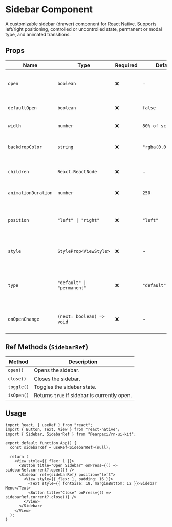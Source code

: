 # Sidebar Component

A customizable sidebar (drawer) component for React Native. Supports left/right positioning, controlled or uncontrolled state, permanent or modal type, and animated transitions.

## Props

| Name                | Type                       | Required | Default             | Description                                                              |
| ------------------- | -------------------------- | -------- | ------------------- | ------------------------------------------------------------------------ |
| `open`              | `boolean`                  | ❌       | -                   | Controlled state of sidebar open/closed.                                 |
| `defaultOpen`       | `boolean`                  | ❌       | `false`             | Initial open state (when uncontrolled).                                  |
| `width`             | `number`                   | ❌       | `80% of screen`     | Width of sidebar.                                                        |
| `backdropColor`     | `string`                   | ❌       | `"rgba(0,0,0,0.4)"` | Backdrop overlay color when sidebar is open.                             |
| `children`          | `React.ReactNode`          | ❌       | -                   | Content inside the sidebar.                                              |
| `animationDuration` | `number`                   | ❌       | `250`               | Animation duration in ms.                                                |
| `position`          | `"left" \| "right"`        | ❌       | `"left"`            | Which side of the screen the sidebar appears from.                       |
| `style`             | `StyleProp<ViewStyle>`     | ❌       | -                   | Custom styles for the sidebar container.                                 |
| `type`              | `"default" \| "permanent"` | ❌       | `"default"`         | Display mode: modal overlay (`default`) or always visible (`permanent`). |
| `onOpenChange`      | `(next: boolean) => void`  | ❌       | -                   | Callback when open state changes.                                        |

## Ref Methods (`SidebarRef`)

| Method     | Description                                  |
| ---------- | -------------------------------------------- |
| `open()`   | Opens the sidebar.                           |
| `close()`  | Closes the sidebar.                          |
| `toggle()` | Toggles the sidebar state.                   |
| `isOpen()` | Returns `true` if sidebar is currently open. |

## Usage

```tsx
import React, { useRef } from "react";
import { Button, Text, View } from "react-native";
import { Sidebar, SidebarRef } from "@earpaci/rn-ui-kit";

export default function App() {
  const sidebarRef = useRef<SidebarRef>(null);

  return (
    <View style={{ flex: 1 }}>
      <Button title="Open Sidebar" onPress={() => sidebarRef.current?.open()} />
      <Sidebar ref={sidebarRef} position="left">
        <View style={{ flex: 1, padding: 16 }}>
          <Text style={{ fontSize: 18, marginBottom: 12 }}>Sidebar Menu</Text>
          <Button title="Close" onPress={() => sidebarRef.current?.close()} />
        </View>
      </Sidebar>
    </View>
  );
}
```
